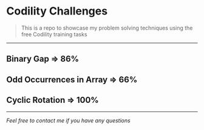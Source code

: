 # Codility Challenges
> This is a repo to showcase my problem solving techniques using the free Codility training tasks

***

## Binary Gap => 86%

## Odd Occurrences in Array => 66%

## Cyclic Rotation => 100%

***
*Feel free to contact me if you have any questions*